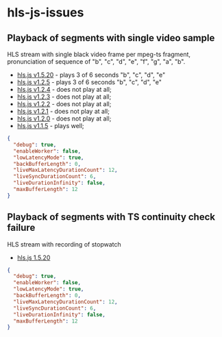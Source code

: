 # hls-js-issues

## Playback of segments with single video sample

HLS stream with single black video frame per mpeg-ts fragment, pronunciation of sequence of "b", "c", "d", "e", "f", "g", "a", "b".

* [hls.js v1.5.20](https://5982f183.hls-js-dev.pages.dev/demo/?src=https%3A%2F%2Fmstyura.github.io%2Fhls-js-issues%2Fsegments-with-single-video-sample%2Fgithub.m3u8&demoConfig=eyJlbmFibGVTdHJlYW1pbmciOnRydWUsImF1dG9SZWNvdmVyRXJyb3IiOnRydWUsInN0b3BPblN0YWxsIjpmYWxzZSwiZHVtcGZNUDQiOmZhbHNlLCJsZXZlbENhcHBpbmciOi0xLCJsaW1pdE1ldHJpY3MiOi0xfQ==) - plays 3 of 6 seconds "b", "c", "d", "e"
* [hls.js v1.2.5](https://hls-js-acf592b8-566a-4553-aa84-d2d6adcdc0db.netlify.app/demo/?src=https%3A%2F%2Fmstyura.github.io%2Fhls-js-issues%2Fsegments-with-single-video-sample%2Fgithub.m3u8&demoConfig=eyJlbmFibGVTdHJlYW1pbmciOnRydWUsImF1dG9SZWNvdmVyRXJyb3IiOnRydWUsInN0b3BPblN0YWxsIjpmYWxzZSwiZHVtcGZNUDQiOmZhbHNlLCJsZXZlbENhcHBpbmciOi0xLCJsaW1pdE1ldHJpY3MiOi0xfQ==) - plays 3 of 6 seconds "b", "c", "d", "e"
* [hls.js v1.2.4](https://hls-js-357e5663-c334-422c-88d9-fcfbf938b5dc.netlify.app/demo/?src=https%3A%2F%2Fmstyura.github.io%2Fhls-js-issues%2Fsegments-with-single-video-sample%2Fgithub.m3u8&demoConfig=eyJlbmFibGVTdHJlYW1pbmciOnRydWUsImF1dG9SZWNvdmVyRXJyb3IiOnRydWUsInN0b3BPblN0YWxsIjpmYWxzZSwiZHVtcGZNUDQiOmZhbHNlLCJsZXZlbENhcHBpbmciOi0xLCJsaW1pdE1ldHJpY3MiOi0xfQ==) - does not play at all;
* [hls.js v1.2.3](https://hls-js-a7277301-16b6-4ae9-b56a-dbb2ae208a9c.netlify.app/demo/?src=https%3A%2F%2Fmstyura.github.io%2Fhls-js-issues%2Fsegments-with-single-video-sample%2Fgithub.m3u8&demoConfig=eyJlbmFibGVTdHJlYW1pbmciOnRydWUsImF1dG9SZWNvdmVyRXJyb3IiOnRydWUsInN0b3BPblN0YWxsIjpmYWxzZSwiZHVtcGZNUDQiOmZhbHNlLCJsZXZlbENhcHBpbmciOi0xLCJsaW1pdE1ldHJpY3MiOi0xfQ==) - does not play at all;
* [hls.js v1.2.2](https://hls-js-e9b6f668-5edb-4682-a6af-034455d028b1.netlify.app/demo/?src=https%3A%2F%2Fmstyura.github.io%2Fhls-js-issues%2Fsegments-with-single-video-sample%2Fgithub.m3u8&demoConfig=eyJlbmFibGVTdHJlYW1pbmciOnRydWUsImF1dG9SZWNvdmVyRXJyb3IiOnRydWUsInN0b3BPblN0YWxsIjpmYWxzZSwiZHVtcGZNUDQiOmZhbHNlLCJsZXZlbENhcHBpbmciOi0xLCJsaW1pdE1ldHJpY3MiOi0xfQ==) - does not play at all;
* [hls.js v1.2.1](https://hls-js-c682795c-032a-4c39-9374-225b776c04f6.netlify.app/demo/?src=https%3A%2F%2Fmstyura.github.io%2Fhls-js-issues%2Fsegments-with-single-video-sample%2Fgithub.m3u8&demoConfig=eyJlbmFibGVTdHJlYW1pbmciOnRydWUsImF1dG9SZWNvdmVyRXJyb3IiOnRydWUsInN0b3BPblN0YWxsIjpmYWxzZSwiZHVtcGZNUDQiOmZhbHNlLCJsZXZlbENhcHBpbmciOi0xLCJsaW1pdE1ldHJpY3MiOi0xfQ==) - does not play at all;
* [hls.js v1.2.0](https://hls-js-bbdf933d-da48-407d-aaf3-68cc4ee058e7.netlify.app/demo/?src=https%3A%2F%2Fmstyura.github.io%2Fhls-js-issues%2Fsegments-with-single-video-sample%2Fgithub.m3u8&demoConfig=eyJlbmFibGVTdHJlYW1pbmciOnRydWUsImF1dG9SZWNvdmVyRXJyb3IiOnRydWUsInN0b3BPblN0YWxsIjpmYWxzZSwiZHVtcGZNUDQiOmZhbHNlLCJsZXZlbENhcHBpbmciOi0xLCJsaW1pdE1ldHJpY3MiOi0xfQ==) - does not play at all;
* [hls.js v1.1.5](https://hls-js-eb7b4375-60e8-4617-93ce-d0d9ef584df1.netlify.app/demo/?src=https%3A%2F%2Fmstyura.github.io%2Fhls-js-issues%2Fsegments-with-single-video-sample%2Fgithub.m3u8&demoConfig=eyJlbmFibGVTdHJlYW1pbmciOnRydWUsImF1dG9SZWNvdmVyRXJyb3IiOnRydWUsInN0b3BPblN0YWxsIjpmYWxzZSwiZHVtcGZNUDQiOmZhbHNlLCJsZXZlbENhcHBpbmciOi0xLCJsaW1pdE1ldHJpY3MiOi0xfQ==) - plays well;
```json
{
  "debug": true,
  "enableWorker": false,
  "lowLatencyMode": true,
  "backBufferLength": 0,
  "liveMaxLatencyDurationCount": 12,
  "liveSyncDurationCount": 6,
  "liveDurationInfinity": false,
  "maxBufferLength": 12
}
```

## Playback of segments with TS continuity check failure

HLS stream with recording of stopwatch

* [hls.js 1.5.20](https://5982f183.hls-js-dev.pages.dev/demo/?src=https%3A%2F%2Fmstyura.github.io%2Fhls-js-issues%2Fmpeg-ts-continuity-check-failure%2Fgithub.m3u8&demoConfig=eyJlbmFibGVTdHJlYW1pbmciOnRydWUsImF1dG9SZWNvdmVyRXJyb3IiOnRydWUsInN0b3BPblN0YWxsIjpmYWxzZSwiZHVtcGZNUDQiOmZhbHNlLCJsZXZlbENhcHBpbmciOi0xLCJsaW1pdE1ldHJpY3MiOi0xfQ==)
```json
{
  "debug": true,
  "enableWorker": false,
  "lowLatencyMode": true,
  "backBufferLength": 0,
  "liveMaxLatencyDurationCount": 12,
  "liveSyncDurationCount": 6,
  "liveDurationInfinity": false,
  "maxBufferLength": 12
}
```